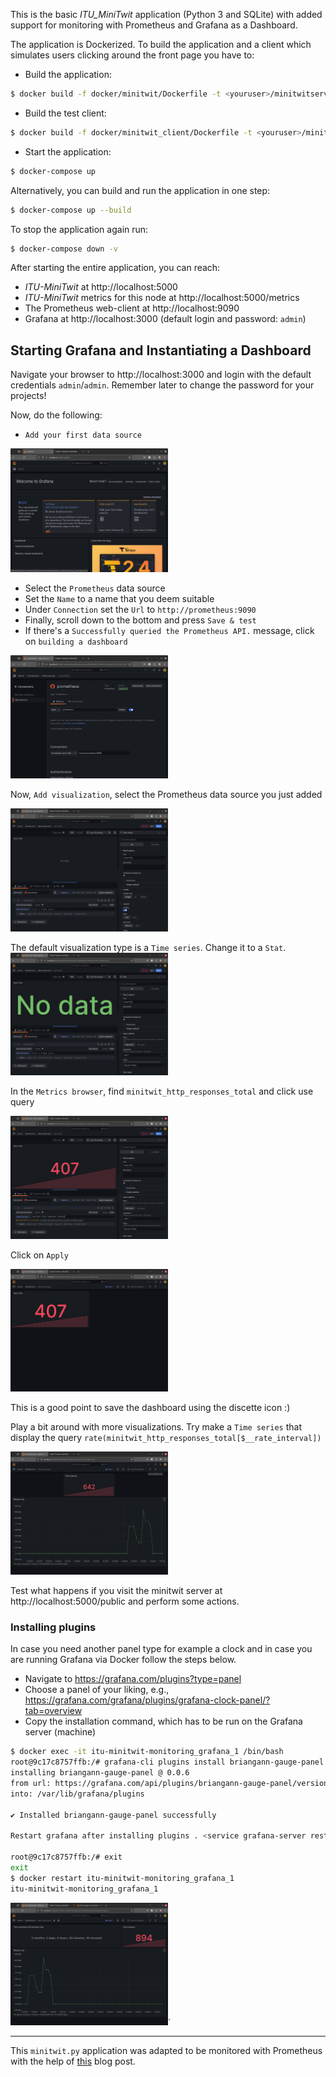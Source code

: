 This is the basic _ITU_MiniTwit_ application (Python 3 and SQLite) with added support for monitoring with Prometheus and Grafana as a Dashboard.

The application is Dockerized. To build the application and a client which simulates users clicking around the front page you have to:

  * Build the application:
```bash
$ docker build -f docker/minitwit/Dockerfile -t <youruser>/minitwitserver .
```

  * Build the test client:
```bash
$ docker build -f docker/minitwit_client/Dockerfile -t <youruser>/minitwitclient .
```


  * Start the application:
```bash
$ docker-compose up
```

Alternatively, you can build and run the application in one step:

```bash
$ docker-compose up --build
```


To stop the application again run:

```bash
$ docker-compose down -v
```

After starting the entire application, you can reach:

  * _ITU-MiniTwit_ at http://localhost:5000
  * _ITU-MiniTwit_ metrics for this node at http://localhost:5000/metrics
  * The Prometheus web-client at http://localhost:9090
  * Grafana at http://localhost:3000 (default login and password: `admin`)


## Starting Grafana and Instantiating a Dashboard



Navigate your browser to http://localhost:3000 and login with the default credentials `admin`/`admin`. Remember later to change the password for your projects!

Now, do the following:

  * `Add your first data source`
  <img src="images/grafana_1.png" width="50%">

  * Select the `Prometheus` data source
  * Set the `Name` to a name that you deem suitable
  * Under `Connection` set the `Url` to `http://prometheus:9090` 
  * Finally, scroll down to the bottom and press `Save & test`
  * If there's a `Successfully queried the Prometheus API.` message, click on `building a dashboard`
  <img src="images/grafana_2.png" width="50%">
  

Now, `Add visualization`, select the Prometheus data source you just added

<img src="images/grafana_3.png" width="50%">

The default visualization type is a  `Time series`. Change it to a `Stat`.
<img src="images/grafana_4.png" width="50%">

In the `Metrics browser`, find `minitwit_http_responses_total` and click use query

<img src="images/grafana_5.png" width="50%">

Click on `Apply`

<img src="images/grafana_6.png" width="50%">

This is a good point to save the dashboard using the discette icon :)

Play a bit around with more visualizations. Try make a `Time series` that display the query `rate(minitwit_http_responses_total[$__rate_interval])`

<img src="images/grafana_7.png" width="50%">

Test what happens if you visit the minitwit server at http://localhost:5000/public and perform some actions.

### Installing plugins

In case you need another panel type for example a clock and in case you are running Grafana via Docker follow the steps below.

  * Navigate to https://grafana.com/plugins?type=panel
  * Choose a panel of your liking, e.g., https://grafana.com/grafana/plugins/grafana-clock-panel/?tab=overview
  * Copy the installation command, which has to be run on the Grafana server (machine)

~~~bash
$ docker exec -it itu-minitwit-monitoring_grafana_1 /bin/bash
root@9c17c8757ffb:/# grafana-cli plugins install briangann-gauge-panel
installing briangann-gauge-panel @ 0.0.6
from url: https://grafana.com/api/plugins/briangann-gauge-panel/versions/0.0.6/download
into: /var/lib/grafana/plugins

✔ Installed briangann-gauge-panel successfully

Restart grafana after installing plugins . <service grafana-server restart>

root@9c17c8757ffb:/# exit
exit
$ docker restart itu-minitwit-monitoring_grafana_1
itu-minitwit-monitoring_grafana_1
~~~

<img src="images/grafana_8.png" width="50%">´

------

This `minitwit.py` application was adapted to be monitored with Prometheus with the help of [this](https://blog.codeship.com/monitoring-your-synchronous-python-web-applications-using-prometheus/) blog post.
